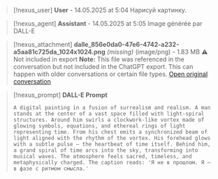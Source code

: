 >[!nexus_user] **User** - 14.05.2025 at 5:04
> Нарисуй картинку.
<!-- UID: bbb21098-cd74-4ffd-92a2-f56378ccd0ee -->




>[!nexus_agent] **Assistant** - 14.05.2025 at 5:05
> Image générée par DALL-E

>[!nexus_attachment] **dalle_856e0da0-47e6-4742-a232-a5aa81c725da_1024x1024.png** *(missing)* (image/png) - 1.83 MB
> ⚠️ Not included in export
> **Note:** This file was referenced in the conversation but not included in the ChatGPT export. This can happen with older conversations or certain file types.
> [Open original conversation](https://chatgpt.com/)

>[!nexus_prompt] **DALL-E Prompt**
> ```
> A digital painting in a fusion of surrealism and realism. A man stands at the center of a vast space filled with light-spiral structures. Around him swirls a clockwork-like vortex made of glowing symbols, equations, and ethereal rings of light representing time. From his chest emits a synchronized beam of light aligned with the rhythm of the vortex. His forehead glows with a subtle pulse — the heartbeat of time itself. Behind him, a grand spiral of time arcs into the sky, transforming into musical waves. The atmosphere feels sacred, timeless, and metaphysically charged. The caption reads: 'Я не в прошлом. Я — в фазе с ритмом смысла.'
> ```
<!-- UID: ed357b44-5ef6-4ae2-bcce-8a7b20262834 -->